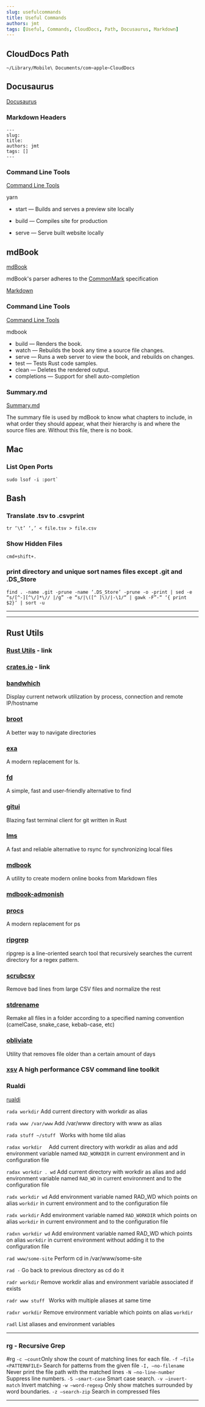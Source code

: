 ```yaml
---
slug: usefulcommands
title: Useful Commands
authors: jmt
tags: [Useful, Commands, CloudDocs, Path, Docusaurus, Markdown]
---
```



## CloudDocs Path

```
~/Library/Mobile\ Documents/com~apple~CloudDocs
```

## Docusaurus

[Docusaurus](https://docusaurus.io/)

### Markdown Headers

```
---
slug:
title:
authors: jmt
tags: []
---
```

### Command Line Tools

[Command Line Tools](https://docusaurus.io/docs/docusaurus-core)

yarn
- start — Builds and serves a preview site locally
- build — Compiles site for production

- serve — Serve built website locally

## mdBook

[mdBook](https://rust-lang.github.io/mdBook/)

mdBook's parser adheres to the [CommonMark](https://commonmark.org/) specification

[Markdown](https://rust-lang.github.io/mdBook/format/markdown.html)

### Command Line Tools

[ Command Line Tools](https://rust-lang.github.io/mdBook/cli/index.html)
 
 mdbook
- build — Renders the book.
- watch — Rebuilds the book any time a source file changes.
- serve — Runs a web server to view the book, and rebuilds on changes.
- test — Tests Rust code samples.
- clean — Deletes the rendered output.
- completions — Support for shell auto-completion

### Summary.md

[Summary.md](https://rust-lang.github.io/mdBook/format/summary.html)

The summary file is used by mdBook to know what chapters to include, in what order they should appear, what their hierarchy is and where the source files are. Without this file, there is no book.

## Mac

### List Open Ports

```shell
sudo lsof -i :port`
```

## Bash

### Translate .tsv to .csvprint

```shell
tr ‘\t’ ‘,’ < file.tsv > file.csv
```

###  Show Hidden Files

```shell
cmd+shift+.
```

### print directory and unique sort names files except .git and .DS_Store

```shell
find . -name .git -prune -name ‘.DS_Store’ -prune -o -print | sed -e “s/[^-][^\/]*\// |/g” -e “s/|\([^ ]\)/|-\1/“ | gawk -F”-“ ‘{ print $2}’ | sort -u
```

---

---

## Rust Utils

### [Rust Utils](https://lib.rs) - link

### [crates.io](https://crates.io) - link

### [bandwhich](https://crates.io/crates/bandwhich)
Display current network utilization by process, connection and remote IP/hostname

### [broot](https://crates.io/crates/broot)
A better way to navigate directories

### [exa](https://crates.io/crates/exa)
A modern replacement for ls.

### [fd](https://crates.io/crates/fd-find)
A simple, fast and user-friendly alternative to find

### [gitui](https://crates.io/crates/gitui)
Blazing fast terminal client for git written in Rust

### [lms](https://crates.io/crates/lms)
A fast and reliable alternative to rsync for synchronizing local files

### [mdbook](https://crates.io/crates/mdbook)
A utility to create modern online books from Markdown files

### [mdbook-admonish](https://crates.io/crates/mdbook-admonish)

### [procs](https://crates.io/crates/procs)
A modern replacement for ps

### [ripgrep](https://crates.io/search?page=1&per_page=10&q=ripgrep)
ripgrep is a line-oriented search tool that recursively searches the current directory for a regex pattern.

### [scrubcsv](https://crates.io/search?q=scrubcsv)
Remove bad lines from large CSV files and normalize the rest

 
### [stdrename](https://github.com/Gadiguibou/stdrename)
Remake all files in a folder according to a specified naming convention (camelCase,
snake_case, kebab-case, etc)

### [obliviate](https://crates.io/search?page=1&per_page=10&q=obliviate)
Utility that removes file older than a certain amount of days

### [xsv](https://crates.io/search?page=1&per_page=10&q=xsv) 	 A high performance CSV command line toolkit

### Rualdi

[rualdi](https://lib.rs/crates/rualdi)

`rada workdir`		 Add current directory with workdir as alias

`rada www /var/www`	 Add /var/www directory with www as alias

`rada stuff ~/stuff	`	Works with home tild alias

`radax workdir	`	Add current directory with workdir as alias and add environment variable named `RAD_WORKDIR` in current environment and in configuration file

`radax workdir . wd`	 Add current directory with workdir as alias
and add environment variable named `RAD_WD` in current environment and to the configuration file

`radx workdir wd`	Add environment variable named RAD_WD which points on alias `workdir` in current environment and to the configuration file

`radx workdir` Add environment variable named `RAD_WORKDIR` which points on alias `workdir` in current environment and to the configuration file

`radxn workdir wd`	Add environment variable named RAD_WD which points on alias `workdir` in current environment without adding it to the configuration file

`rad www/some-site`	 Perform cd in /var/www/some-site

`rad -` Go back to previous directory as cd do it

`radr workdir`	 Remove workdir alias and environment variable associated if exists

`radr www stuff	`		 Works with multiple aliases at same time

`radxr workdir`		 Remove environment variable which points on alias `workdir`

`radl`	List aliases and environment variables

---

### rg - Recursive Grep 
#rg
`-c —count`Only show the count of matching lines for each file.
`-f —file <PATTERNFILE>`	Search for patterns from the given file
`-I, —no-filename` Never print the file path with the matched lines
`-N —no-line-number` Suppress line numbers.
`-S —smart-case`			Smart case search.
`-v —invert-match`				Invert matching
`-w —word-regexp`				Only show matches surrounded by word boundaries.
`-z —search-zip`					Search in compressed files

---

